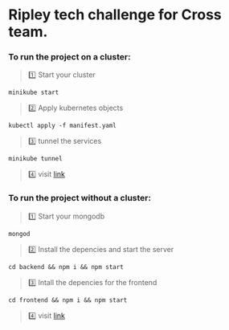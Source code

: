 
# Ripley tech challenge for Cross team.

### To run the project on a cluster:


> :one: Start your cluster

```shell
minikube start
```

>:two: Apply kubernetes objects

```shell
kubectl apply -f manifest.yaml
```

>:three: tunnel the services

```shell
minikube tunnel
```

>:four: visit [link](http://localhost)

### To run the project without a cluster:

> :one: Start your mongodb

```shell
mongod
```

> :two: Install the depencies and start the server

```shell
cd backend && npm i && npm start
```

>:three: Intall the depencies for the frontend

```shell
cd frontend && npm i && npm start
```

>:four: visit [link](http://localhost:4200)